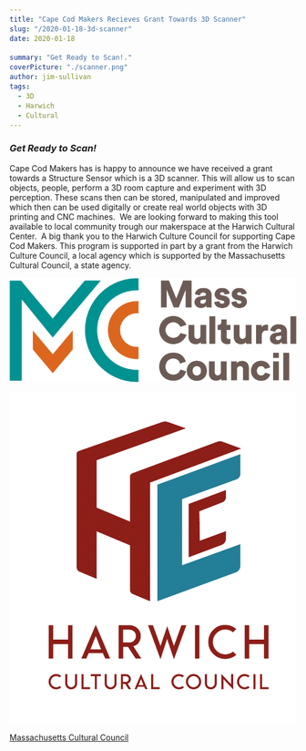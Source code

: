 ```yaml
---
title: "Cape Cod Makers Recieves Grant Towards 3D Scanner"
slug: "/2020-01-18-3d-scanner"
date: 2020-01-18

summary: "Get Ready to Scan!."
coverPicture: "./scanner.png"
author: jim-sullivan
tags:
  - 3D
  - Harwich
  - Cultural
---
```





### ***Get Ready to Scan!***
 Cape Cod Makers has is happy to announce we have received a grant towards a Structure Sensor which is a 3D scanner. This will allow us to scan objects, people, perform a 3D room capture and experiment with 3D perception. These scans then can be stored, manipulated and improved which then can be used digitally or create real world objects with 3D printing and CNC machines.  We are looking forward to making this tool available to local community trough our makerspace at the Harwich Cultural Center.  A big thank you to the Harwich Culture Council for supporting Cape Cod Makers. This program is supported in part by a grant from the Harwich Culture Council, a local agency which is supported by the Massachusetts Cultural Council, a state agency. 

![Massachusetts Cultural Council](./MCC_Logo.png)

![Harwich Cultural Council](./hcc.png)

[Massachusetts Cultural Council](www.massculturalcouncil.org.)

 


